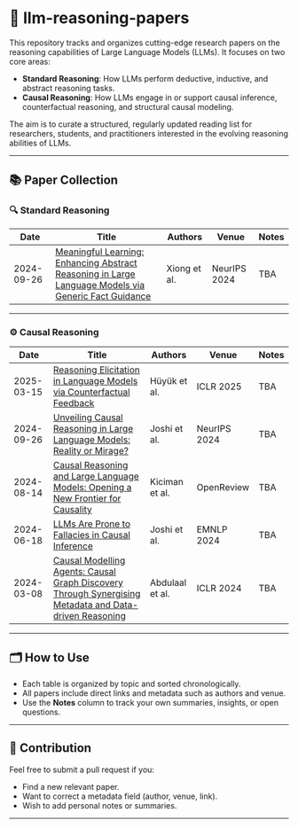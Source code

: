 # 🧠 llm-reasoning-papers

This repository tracks and organizes cutting-edge research papers on the reasoning capabilities of Large Language Models (LLMs). It focuses on two core areas:

- **Standard Reasoning**: How LLMs perform deductive, inductive, and abstract reasoning tasks.
- **Causal Reasoning**: How LLMs engage in or support causal inference, counterfactual reasoning, and structural causal modeling.

The aim is to curate a structured, regularly updated reading list for researchers, students, and practitioners interested in the evolving reasoning abilities of LLMs.

---

## 📚 Paper Collection

### 🔍 Standard Reasoning

| Date       | Title                                                                                          | Authors             | Venue          | Notes                           |
|------------|------------------------------------------------------------------------------------------------|---------------------|----------------|--------------------------------|
| 2024-09-26 | [Meaningful Learning: Enhancing Abstract Reasoning in Large Language Models via Generic Fact Guidance](https://proceedings.neurips.cc/paper_files/paper/2024/file/da5498f88193ff61f0daea1940b819da-Paper-Conference.pdf) | Xiong et al. | NeurIPS 2024   | TBA |

---

### ⚙️ Causal Reasoning

| Date       | Title                                                                                          | Authors             | Venue          | Notes                           |
|------------|------------------------------------------------------------------------------------------------|---------------------|----------------|--------------------------------|
| 2025-03-15 | [Reasoning Elicitation in Language Models via Counterfactual Feedback](https://arxiv.org/pdf/2410.03767) | Hüyük et al. | ICLR 2025   | TBA |
| 2024-09-26 | [Unveiling Causal Reasoning in Large Language Models: Reality or Mirage?](https://proceedings.neurips.cc/paper_files/paper/2024/file/af2bb2b2280d36f8842e440b4e275152-Paper-Conference.pdf) | Joshi et al.  | NeurIPS 2024 | TBA |
| 2024-08-14 | [Causal Reasoning and Large Language Models: Opening a New Frontier for Causality](https://openreview.net/pdf?id=mqoxLkX210) | Kiciman et al. | OpenReview | TBA |
| 2024-06-18 | [LLMs Are Prone to Fallacies in Causal Inference](https://arxiv.org/pdf/2406.12158) | Joshi et al. | EMNLP 2024 | TBA |
| 2024-03-08 | [Causal Modelling Agents: Causal Graph Discovery Through Synergising Metadata and Data-driven Reasoning](https://openreview.net/forum?id=pAoqRlTBtY) | Abdulaal et al. | ICLR 2024 | TBA |

---

## 🗂️ How to Use

- Each table is organized by topic and sorted chronologically.
- All papers include direct links and metadata such as authors and venue.
- Use the **Notes** column to track your own summaries, insights, or open questions.

---

## 🧩 Contribution

Feel free to submit a pull request if you:
- Find a new relevant paper.
- Want to correct a metadata field (author, venue, link).
- Wish to add personal notes or summaries.

---
